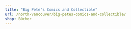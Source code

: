 ```yaml
---
title: "Big Pete's Comics and Collectible"
url: /north-vancouver/big-petes-comics-and-collectible/
shop: Bücher
---
```

